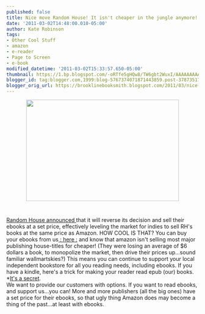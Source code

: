 ```yaml
---
published: false
title: Nice move Random House! It isn't cheaper in the jungle anymore!
date: '2011-03-02T14:48:00.010-05:00'
author: Kate Robinson
tags:
- Other Cool Stuff
- amazon
- e-reader
- Page to Screen
- e-book
modified_datetime: '2011-03-02T15:33:57.650-05:00'
thumbnail: https://1.bp.blogspot.com/-oRTfe5gHQw8/TW6gbt2WuxI/AAAAAAAAANQ/3jbOS2gWDr4/s72-c/ipadbook.jpg
blogger_id: tag:blogger.com,1999:blog-5767374071871443859.post-3787351745268508640
blogger_orig_url: https://brooklinebooksmith.blogspot.com/2011/03/nice-move-random-house-it-isnt-cheaper.html
---
```


<a href="https://1.bp.blogspot.com/-oRTfe5gHQw8/TW6gbt2WuxI/AAAAAAAAANQ/3jbOS2gWDr4/s1600/ipadbook.jpg"><img style="TEXT-ALIGN: center; MARGIN: 0px auto 10px; WIDTH: 400px; DISPLAY: block; HEIGHT: 266px; CURSOR: hand" id="BLOGGER_PHOTO_ID_5579573386383112978" border="0" alt="" src="https://1.bp.blogspot.com/-oRTfe5gHQw8/TW6gbt2WuxI/AAAAAAAAANQ/3jbOS2gWDr4/s400/ipadbook.jpg" /></a><br /><div><a href="https://online.wsj.com/article/SB10001424052748704615504576172814082295304.html">Random House announced </a>that it will reverse its decision and sell their ebooks at a set price, effectively leveling the market for indies to sell RH's books at the same price as Amazon.  HOW COOL IS THAT? You can buy your ebooks from us<a href="https://www.brooklinebooksmith-shop.com/search/gbook"> : here :</a> and know that amazon isn't selling most major publishing house-titles for cheaper! (They were losing an average of $6 dollars a book, to monopolize the market, then drive their prices up...sound familiar wallmartskies?)  This means you can continue to support your local independent bookstore for all you reading needs, including ebooks. If you have a kindle, here's a trick for making your reader read epub (our) books. *<a href="https://blog.the-ebook-reader.com/2011/02/05/how-to-read-epub-on-kindle-even-ebooks-with-adobe-drm/">It's a secret</a>. </div><div> </div><div>We want to provide our customers with options. If you want to read ebooks, and support us...you can! More and more publishers (all the big ones) have a set price for their ebooks, so that ugly thing Amazon does may become a thing of the past...at least with ebooks.</div><div> </div><div> </div>